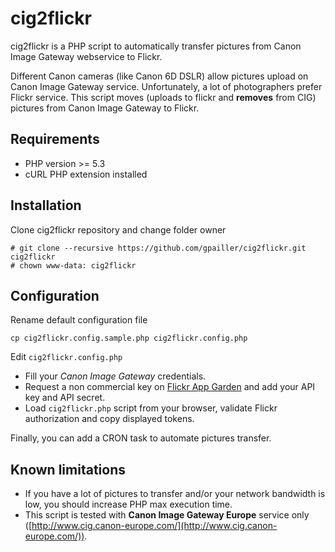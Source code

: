 # cig2flickr

cig2flickr is a PHP script to automatically transfer pictures from Canon Image Gateway webservice to Flickr.

Different Canon cameras (like Canon 6D DSLR) allow pictures upload on Canon Image Gateway service. Unfortunately,
a lot of photographers prefer Flickr service. This script moves (uploads to flickr and **removes** from CIG) pictures from Canon Image Gateway to Flickr.


## Requirements
* PHP version >= 5.3
* cURL PHP extension installed

## Installation
Clone cig2flickr repository and change folder owner

	# git clone --recursive https://github.com/gpailler/cig2flickr.git cig2flickr
	# chown www-data: cig2flickr

## Configuration
Rename default configuration file

	cp cig2flickr.config.sample.php cig2flickr.config.php
	
Edit `cig2flickr.config.php`

* Fill your *Canon Image Gateway* credentials.
* Request a non commercial key on [Flickr App Garden](http://www.flickr.com/services/apps/create/apply/) and add your API key and API secret.
* Load `cig2flickr.php` script from your browser, validate Flickr authorization and copy displayed tokens.

Finally, you can add a CRON task to automate pictures transfer.

## Known limitations

* If you have a lot of pictures to transfer and/or your network bandwidth is low, you should increase PHP max execution time.
* This script is tested with **Canon Image Gateway Europe** service only ([http://www.cig.canon-europe.com/](http://www.cig.canon-europe.com/)).
